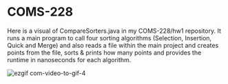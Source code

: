 # COMS-228

Here is a visual of CompareSorters.java in my COMS-228/hw1 repository. It runs a main program to call four sorting algorithms (Selection, Insertion, Quick and Merge) and also reads a file within the main project and creates points from the file, sorts & prints how many points and provides the runtime in nanoseconds for each algorithm.

![ezgif com-video-to-gif-4](https://github.com/mccnick/COMS-228/assets/91184284/3ef76668-03c0-4715-ab7e-664b561c23fc)
